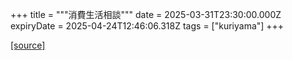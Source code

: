 +++
title = """消費生活相談"""
date = 2025-03-31T23:30:00.000Z
expiryDate = 2025-04-24T12:46:06.318Z
tags = ["kuriyama"]
+++


[[source]](https://www.town.kuriyama.hokkaido.jp/soshiki/51/54.html)
